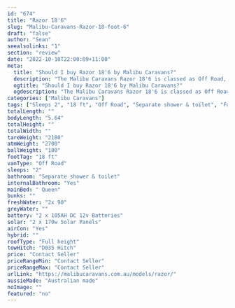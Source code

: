```yaml
---
id: "674"
title: "Razor 18'6"
slug: "Malibu-Caravans-Razor-18-foot-6"
draft: "false"
author: "Sean"
seealsolinks: "1"
section: "review"
date: "2022-10-10T22:00:09+11:00"
meta:
  title: "Should I buy Razor 18'6 by Malibu Caravans?"
  description: "The Malibu Caravans Razor 18'6 is classed as Off Road, and sleeps 2 people. It is Australian made and comes in at 18 ft. It generally has Separate shower & toilet."
  ogtitle: "Should I buy Razor 18'6 by Malibu Caravans?"
  ogdescription: "The Malibu Caravans Razor 18'6 is classed as Off Road, and sleeps 2 people. It is Australian made and comes in at 18 ft. It generally has Separate shower & toilet."
categories: ["Malibu Caravans"]
tags: ["Sleeps 2", "18 ft", "Off Road", "Separate shower & toilet", "Full height", "Price Unknown", "Australian made"]
totalLength: ""
bodyLength: "5.64"
totalHeight: ""
totalWidth: ""
tareWeight: "2180"
atmWeight: "2700"
ballWeight: "180"
footTag: "18 ft"
vanType: "Off Road"
sleeps: "2"
bathroom: "Separate shower & toilet"
internalBathroom: "Yes"
mainBed: " Queen"
bunks: ""
freshWater: "2x 90"
greyWater: ""
battery: "2 x 105AH DC 12v Batteries"
solar: "2 x 170w Solar Panels"
airCon: "Yes"
hybrid: ""
roofType: "Full height"
towHitch: "D035 Hitch"
price: "Contact Seller"
priceRangeMin: "Contact Seller"
priceRangeMax: "Contact Seller"
urlLink: "https://malibucaravans.com.au/models/razor/"
aussieMade: "Australian made"
noImage: ""
featured: "no"
---
```

